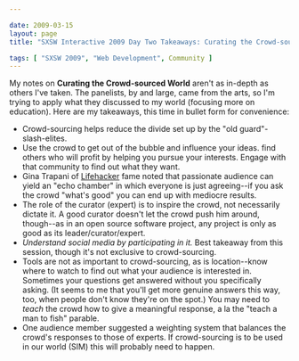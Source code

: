 ```yaml
--- 

date: 2009-03-15
layout: page
title: "SXSW Interactive 2009 Day Two Takeaways: Curating the Crowd-sourced World"

tags: [ "SXSW 2009", "Web Development", Community ]
---
```

My notes on <strong>Curating the Crowd-sourced World</strong> aren't as in-depth as others I've taken. The panelists, by and large, came from the arts, so I'm trying to apply what they discussed to my world (focusing more on education). Here are my takeaways, this time in bullet form for convenience:

<ul>
<li>Crowd-sourcing helps reduce the divide set up by the "old guard"-slash-elites.</li>
<li>Use the crowd to get out of the bubble and influence your ideas. find others who will profit by helping you pursue your interests. Engage with that community to find out what they want.</li>
<li>Gina Trapani of <a href="http://lifehacker.com/">Lifehacker</a> fame noted that passionate audience can yield an "echo chamber" in which everyone is just agreeing--if you ask the crowd "what's good" you can end up with mediocre results.</li>
<li>The role of the curator (expert) is to inspire the crowd, not necessarily dictate it. A good curator doesn't let the crowd push him around, though--as in an open source software project, any project is only as good as its leader/curator/expert.</li>
<li><em>Understand social media by participating in it.</em> Best takeaway from this session, though it's not exclusive to crowd-sourcing.</li>
<li>Tools are not as important to crowd-sourcing, as is location--know where to watch to find out what your audience is interested in. Sometimes your questions get answered without you specifically asking. (It seems to me that you'll get more genuine answers this way, too, when people don't know they're on the spot.) You may need to <em>teach</em> the crowd how to give a meaningful response, a la the "teach a man to fish" parable.</li>
<li>One audience member suggested a weighting system that balances the crowd's responses to those of experts. If crowd-sourcing is to be used in our world (SIM) this will probably need to happen.</li>
</ul>
